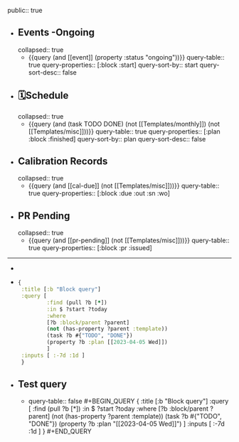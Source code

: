 public:: true

- ## Events -Ongoing
  collapsed:: true
	- {{query (and [[event]] (property :status "ongoing"))}}
	  query-table:: true
	  query-properties:: [:block :start]
	  query-sort-by:: start
	  query-sort-desc:: false
- ## 🗓️Schedule
  collapsed:: true
	- {{query (and (task TODO DONE) (not [[Templates/monthly]]) (not [[Templates/misc]]))}}
	  query-table:: true
	  query-properties:: [:plan :block :finished]
	  query-sort-by:: plan
	  query-sort-desc:: false
- ## Calibration Records
  collapsed:: true
	- {{query (and [[cal-due]] (not [[Templates/misc]]))}}
	  query-table:: true
	  query-properties:: [:block :due :out :sn :wo]
- ## PR Pending
  collapsed:: true
	- {{query (and [[pr-pending]] (not [[Templates/misc]]))}}
	  query-table:: true
	  query-properties:: [:block :pr :issued]
- ---
-
- ```Clojure
  {
   :title [:b "Block query"]
   :query [
           :find (pull ?b [*])
           :in $ ?start ?today
           :where
           [?b :block/parent ?parent]
           (not (has-property ?parent :template))
           (task ?b #{"TODO", "DONE"})
           (property ?b :plan [[2023-04-05 Wed]])
           ]
   :inputs [ :-7d :1d ]
   }
  ```
- ## Test query
	- query-table:: false
	  #+BEGIN_QUERY
	  {
	   :title [:b "Block query"]
	   :query [
	           :find (pull ?b [*])
	           :in $ ?start ?today
	           :where
	           [?b :block/parent ?parent]
	           (not (has-property ?parent :template))
	           (task ?b #{"TODO", "DONE"})
	           (property ?b :plan "[[2023-04-05 Wed]]")
	           ]
	   :inputs [ :-7d :1d ]
	   }
	  #+END_QUERY